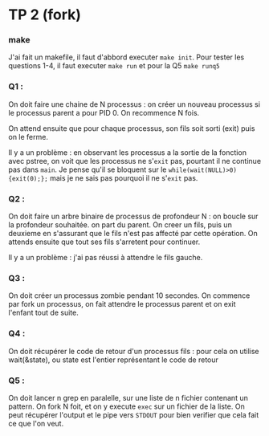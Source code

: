 # TP 2 (fork)

### make
J'ai fait un makefile, il faut d'abbord executer `make init`. Pour tester les questions 1-4, il faut executer `make run` et pour la Q5 `make runq5`

### Q1 : 
On doit faire une chaine de N processus : 
on créer un nouveau processus si le processus parent
a pour PID 0. On recommence N fois.  

On attend ensuite que pour chaque processus, son fils soit sorti (exit)
puis on le ferme.  

Il y a un problème : en observant les processus a la sortie de la fonction
avec pstree, on voit que les processus ne s'`exit` pas, pourtant il ne continue
pas dans `main`. Je pense qu'il se bloquent sur le 
`while(wait(NULL)>0){exit(0);};` mais je ne sais pas pourquoi il ne s'`exit` pas.

### Q2 : 
On doit faire un arbre binaire de processus de profondeur N :
on boucle sur la profondeur souhaitée.
on part du parent. On creer un fils, puis un deuxieme en s'assurant que
le fils n'est pas affecté par cette opération. On attends ensuite que tout
ses fils s'arretent pour continuer.  

Il y a un problème : j'ai pas réussi à attendre le fils gauche.

### Q3 :
On doit créer un processus zombie pendant 10 secondes. 
On commence par fork un processus, on fait attendre le processus parent
et on exit l'enfant tout de suite.

### Q4 : 
On doit récupérer le code de retour d'un processus fils : pour cela on
utilise wait(&state), ou state est l'entier représentant le code de retour

### Q5 : 
On doit lancer n grep en paralelle, sur une liste de n fichier contenant un pattern.
On fork N foit, et on y execute `exec` sur un fichier de la liste.
On peut récupérer l'output et le pipe vers `STDOUT` pour bien verifier que 
cela fait ce que l'on veut.
